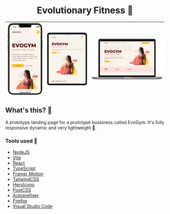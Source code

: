 <h1 align="center">Evolutionary Fitness 💪</h1>

| ![Phone view](./public/phone_view.png) | ![Tablet view](./public/tablet_view.png) | ![Desktop view](./public/desktop_view.png) |
| -------------------------------------- | ---------------------------------------- | ------------------------------------------ |

## What's this? 🤔

A prototype landing page for a prototype bussiness called EvoGym. It's fully responsive dynamic and very lightweight 🍃.

### Tools used 🧰

- [NodeJS](https://nodejs.org/)
- [Vite](https://vitejs.dev/)
- [React](https://reactjs.org/)
- [TypeScript](https://typescriptlang.org/)
- [Framer Motion](https://www.framer.com/motion/)
- [TailwindCSS](https://tailwindcss.com/)
- [HeroIcons](https://heroicons.dev/)
- [PostCSS](https://postcss.org/)
- [Autoprefixer](https://autoprefixer.github.io/)
- [Firefox](https://www.mozilla.org/en-US/firefox/)
- [Visual Studio Code](https://code.visualstudio.com/)

